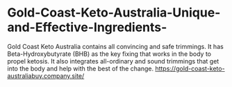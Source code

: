 # Gold-Coast-Keto-Australia-Unique-and-Effective-Ingredients-
Gold Coast Keto Australia contains all convincing and safe trimmings. It has Beta-Hydroxybutyrate (BHB) as the key fixing that works in the body to propel ketosis. It also integrates all-ordinary and sound trimmings that get into the body and help with the best of the change. https://gold-coast-keto-australiabuy.company.site/
